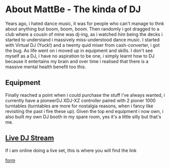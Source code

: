 # About MattBe - The kinda of DJ

Years ago, i hated dance music, it was for people who can't manage to thnk about anything but boom, boom, boom. Then randomly i got dragged to a club where a cousin of mine was dj-ing, as i watched him being the decks i started to understand i massively miss-understood dance music.
I started with Virtual DJ (Yuck!) and a twenty quid mixer from cash-converter, i got the bug. As life went on i moved up in equipment and skills.
I don't see myself as a DJ, i have no aspiration to be one, i simply learnt how to DJ because it entertains my brain and over time i realised that there is a massive mental health benefit too this.

## Equipment

Finally reached a point when i could purchase the stuff i've always wanted, i currently have a pioneerDJ XDJ-XZ controller paired with 2 pioner 1000 turntables (turntables are more for nostalgia reasons, when i fancy like revisiting the past i fire these up).
Given the top end equipment i now own, i also built my own DJ booth in my spare room, yes it's a little silly but that's me.

[comment]: <> (Include picture of equipment)

## [Live DJ Stream](live.dj.html)
If i am online doing a live set, this is where you will find the link


[form](form.html)
